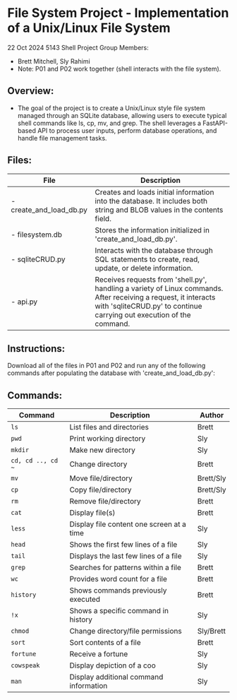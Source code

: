 # File System Project - Implementation of a Unix/Linux File System
22 Oct 2024
5143 Shell Project
Group Members:
- Brett Mitchell, Sly Rahimi
- Note: P01 and P02 work together (shell interacts with the file system).

## Overview:
- The goal of the project is to create a Unix/Linux style file system managed through an SQLite database, allowing users to execute typical shell commands like ls, cp, mv, and grep. The shell leverages a FastAPI-based API to process user inputs, perform database operations, and handle file management tasks.

## Files:
| File  | Description                  |
|----------|------------------------------|
| - create_and_load_db.py | Creates and loads initial information into the database. It includes both string and BLOB values in the contents field. |
| - filesystem.db | Stores the information initialized in 'create_and_load_db.py'. |
| - sqliteCRUD.py | Interacts with the database through SQL statements to create, read, update, or delete information. |
|- api.py | Receives requests from 'shell.py', handling a variety of Linux commands. After receiving a request, it interacts with 'sqliteCRUD.py' to continue carrying out execution of the command. |

## Instructions:
Download all of the files in P01 and P02 and run any of the following commands after populating the database with 'create_and_load_db.py':

## Commands:
| Command  | Description                  | Author   |
|----------|------------------------------|----------|
| `ls`     | List files and directories    | Brett |
| `pwd`    | Print working directory       | Sly |
| `mkdir`  | Make new directory            | Sly |
| `cd, cd .., cd ~`     | Change directory | Brett |
| `mv`      | Move file/directory          | Brett/Sly |
| `cp`      | Copy file/directory          | Brett/Sly |
| `rm`      | Remove file/directory        | Brett |
| `cat`     | Display file(s)              | Brett |
| `less`    | Display file content one screen at a time | Sly |
| `head` | Shows the first few lines of a file | Sly |
| `tail` | Displays the last few lines of a file | Sly |
| `grep` | Searches for patterns within a file | Brett |
| `wc` | Provides word count for a file | Brett |
| `history` | Shows commands previously executed | Brett |
| `!x` | Shows a specific command in history | Sly |
| `chmod` | Change directory/file permissions | Sly/Brett |
| `sort` | Sort contents of a file            | Brett |
| `fortune` | Receive a fortune               | Sly |
| `cowspeak` | Display depiction of a coo    | Sly |
| `man` | Display additional command information | Sly |
